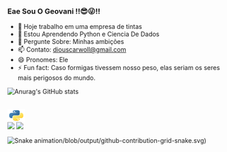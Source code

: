 ### Eae Sou O Geovani !!😎😜!!




- 🔭 Hoje trabalho em uma empresa de tintas
- 🌱 Estou Aprendendo Python e Ciencia De Dados
- 💬 Pergunte Sobre: Minhas ambições
- 📫 Contato: diouscarwoll@gmail.com
- 😄 Pronomes: Ele
- ⚡ Fun fact: Caso formigas tivessem nosso peso, elas seriam os seres mais perigosos do mundo.

![Anurag's GitHub stats](https://github-readme-stats.vercel.app/api?username=GeovaniWoll&show_icons=true&theme=dark)

<div style="display: inline_block"><br>
     <img align="center" alt="Vane-Python" height="30" width="40" 
   src="https://raw.githubusercontent.com/devicons/devicon/master/icons/python/python-original.svg">       
       
       
       
</div>


<div> 
  <a href="[https://www.youtube.com/@diousplaytroughs", " target="_blank"><img src="https://img.shields.io/badge/YouTube-FF0000?style=for-the-badge&logo=youtube&logoColor=white" target="_blank"></a>
  <a href="https://www.linkedin.com/in/geovani-woll-681b7214b"," target="_blank"><img src="https://img.shields.io/badge/-LinkedIn-%230077B5?style=for-the-badge&logo=linkedin&logoColor=white" target="_blank"></a> 
</div>

![Snake animation](https://github.com/GeovaniWoll/GeovaniWoll)/blob/output/github-contribution-grid-snake.svg)

